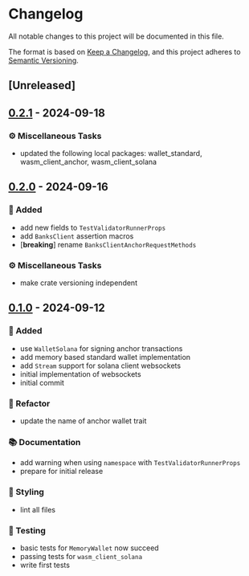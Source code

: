 # Changelog

All notable changes to this project will be documented in this file.

The format is based on [Keep a Changelog](https://keepachangelog.com/en/1.0.0/),
and this project adheres to [Semantic Versioning](https://semver.org/spec/v2.0.0.html).

## [Unreleased]

## [0.2.1](https://github.com/ifiokjr/wasm_solana/compare/test_utils_solana@v0.2.0...test_utils_solana@v0.2.1) - 2024-09-18

### <!-- 7 -->⚙️ Miscellaneous Tasks

- updated the following local packages: wallet_standard, wasm_client_anchor, wasm_client_solana

## [0.2.0](https://github.com/ifiokjr/wasm_solana/compare/test_utils_solana@v0.1.1...test_utils_solana@v0.2.0) - 2024-09-16

### <!-- 0 -->🎉 Added

- add new fields to `TestValidatorRunnerProps`
- add `BanksClient` assertion macros
- [**breaking**] rename `BanksClientAnchorRequestMethods`

### <!-- 7 -->⚙️ Miscellaneous Tasks

- make crate versioning independent

## [0.1.0](https://github.com/ifiokjr/wasm_solana/releases/tag/test_utils_solana@v0.1.0) - 2024-09-12

### <!-- 0 -->🎉 Added

- use `WalletSolana` for signing anchor transactions
- add memory based standard wallet implementation
- add `Stream` support for solana client websockets
- initial implementation of websockets
- initial commit

### <!-- 2 -->🚜 Refactor

- update the name of anchor wallet trait

### <!-- 3 -->📚 Documentation

- add warning when using `namespace` with `TestValidatorRunnerProps`
- prepare for initial release

### <!-- 5 -->🎨 Styling

- lint all files

### <!-- 6 -->🧪 Testing

- basic tests for `MemoryWallet` now succeed
- passing tests for `wasm_client_solana`
- write first tests
